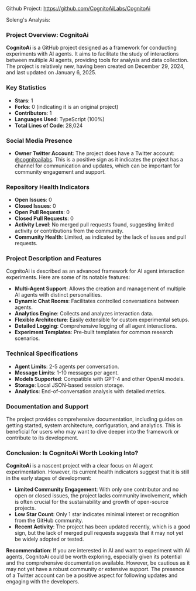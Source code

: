 Github Project: https://github.com/CognitoAiLabs/CognitoAi

Soleng's Analysis:

### Project Overview: CognitoAi

**CognitoAi** is a GitHub project designed as a framework for conducting experiments with AI agents. It aims to facilitate the study of interactions between multiple AI agents, providing tools for analysis and data collection. The project is relatively new, having been created on December 29, 2024, and last updated on January 6, 2025.

### Key Statistics

- **Stars**: 1
- **Forks**: 0 (indicating it is an original project)
- **Contributors**: 1
- **Languages Used**: TypeScript (100%)
- **Total Lines of Code**: 28,024

### Social Media Presence

- **Owner Twitter Account**: The project does have a Twitter account: [@cognitoailabs](http://x.com/cognitoailabs). This is a positive sign as it indicates the project has a channel for communication and updates, which can be important for community engagement and support.

### Repository Health Indicators

- **Open Issues**: 0
- **Closed Issues**: 0
- **Open Pull Requests**: 0
- **Closed Pull Requests**: 0
- **Activity Level**: No merged pull requests found, suggesting limited activity or contributions from the community.
- **Community Health**: Limited, as indicated by the lack of issues and pull requests.

### Project Description and Features

CognitoAi is described as an advanced framework for AI agent interaction experiments. Here are some of its notable features:

- **Multi-Agent Support**: Allows the creation and management of multiple AI agents with distinct personalities.
- **Dynamic Chat Rooms**: Facilitates controlled conversations between agents.
- **Analytics Engine**: Collects and analyzes interaction data.
- **Flexible Architecture**: Easily extensible for custom experimental setups.
- **Detailed Logging**: Comprehensive logging of all agent interactions.
- **Experiment Templates**: Pre-built templates for common research scenarios.

### Technical Specifications

- **Agent Limits**: 2-5 agents per conversation.
- **Message Limits**: 1-10 messages per agent.
- **Models Supported**: Compatible with GPT-4 and other OpenAI models.
- **Storage**: Local JSON-based session storage.
- **Analytics**: End-of-conversation analysis with detailed metrics.

### Documentation and Support

The project provides comprehensive documentation, including guides on getting started, system architecture, configuration, and analytics. This is beneficial for users who may want to dive deeper into the framework or contribute to its development.

### Conclusion: Is CognitoAi Worth Looking Into?

**CognitoAi** is a nascent project with a clear focus on AI agent experimentation. However, its current health indicators suggest that it is still in the early stages of development:

- **Limited Community Engagement**: With only one contributor and no open or closed issues, the project lacks community involvement, which is often crucial for the sustainability and growth of open-source projects.
- **Low Star Count**: Only 1 star indicates minimal interest or recognition from the GitHub community.
- **Recent Activity**: The project has been updated recently, which is a good sign, but the lack of merged pull requests suggests that it may not yet be widely adopted or tested.

**Recommendation**: If you are interested in AI and want to experiment with AI agents, CognitoAi could be worth exploring, especially given its potential and the comprehensive documentation available. However, be cautious as it may not yet have a robust community or extensive support. The presence of a Twitter account can be a positive aspect for following updates and engaging with the developers.